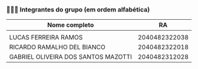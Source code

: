  ### 🧑‍🤝‍🧑 Integrantes do grupo (em ordem alfabética)

   | Nome completo            | RA          |
   |--------------------------|-------------|
   |                          |             |
   |LUCAS FERREIRA RAMOS      |2040482322038|
   |RICARDO RAMALHO DEL BIANCO       |2040482322018|
   |GABRIEL OLIVEIRA DOS SANTOS MAZOTTI|2040482312028|



